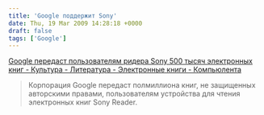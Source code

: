 ```yaml
---
title: 'Google поддержит Sony'
date: Thu, 19 Mar 2009 14:28:18 +0000
draft: false
tags: ['Google']
---
```


[Google передаст пользователям ридера Sony 500 тысяч электронных книг - Культура - Литература - Электронные книги - Компьюлента](http://culture.compulenta.ru/411497/)

> Корпорация Google передаст полмиллиона книг, не защищенных авторскими правами, пользователям устройства для чтения электронных книг Sony Reader.